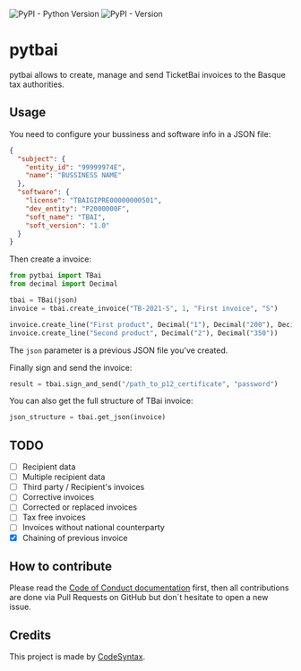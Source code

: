 ![PyPI - Python Version](https://img.shields.io/pypi/pyversions/pytbai)
![PyPI - Version](https://img.shields.io/pypi/v/pytbai)

# pytbai

pytbai allows to create, manage and send TicketBai invoices to the Basque tax authorities.

## Usage

You need to configure your bussiness and software info in a JSON file:

```json
{
  "subject": {
    "entity_id": "99999974E",
    "name": "BUSSINESS NAME"
  },
  "software": {
    "license": "TBAIGIPRE00000000501",
    "dev_entity": "P2000000F",
    "soft_name": "TBAI",
    "soft_version": "1.0"
  }
}
```

Then create a invoice:

```python
from pytbai import TBai
from decimal import Decimal

tbai = TBai(json)
invoice = tbai.create_invoice("TB-2021-S", 1, "First invoice", "S")

invoice.create_line("First product", Decimal("1"), Decimal("200"), Decimal("20"))
invoice.create_line("Second product", Decimal("2"), Decimal("350"))
```

The `json` parameter is a previous JSON file you've created.

Finally sign and send the invoice:

```python
result = tbai.sign_and_send("/path_to_p12_certificate", "password")
```

You can also get the full structure of TBai invoice:

```python
json_structure = tbai.get_json(invoice)
```

## TODO

- [ ] Recipient data
- [ ] Multiple recipient data
- [ ] Third party / Recipient's invoices
- [ ] Corrective invoices
- [ ] Corrected or replaced invoices
- [ ] Tax free invoices
- [ ] Invoices without national counterparty
- [x] Chaining of previous invoice

## How to contribute

Please read the [Code of Conduct documentation](CODE_OF_CONDUCT.md) first, then all contributions are done via Pull Requests on GitHub but don´t hesitate to open a new issue.

## Credits

This project is made by [CodeSyntax](https://codesyntax.com).
